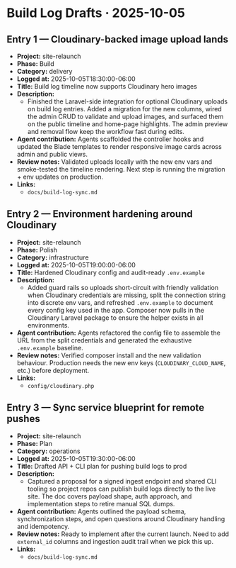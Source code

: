 # Build Log Drafts · 2025-10-05

## Entry 1 — Cloudinary-backed image upload lands
- **Project:** site-relaunch
- **Phase:** Build
- **Category:** delivery
- **Logged at:** 2025-10-05T18:30:00-06:00
- **Title:** Build log timeline now supports Cloudinary hero images
- **Description:**
  - Finished the Laravel-side integration for optional Cloudinary uploads on build log entries. Added a migration for the new columns, wired the admin CRUD to validate and upload images, and surfaced them on the public timeline and home-page highlights. The admin preview and removal flow keep the workflow fast during edits.
- **Agent contribution:** Agents scaffolded the controller hooks and updated the Blade templates to render responsive image cards across admin and public views.
- **Review notes:** Validated uploads locally with the new env vars and smoke-tested the timeline rendering. Next step is running the migration + env updates on production.
- **Links:**
  - `docs/build-log-sync.md`

## Entry 2 — Environment hardening around Cloudinary
- **Project:** site-relaunch
- **Phase:** Polish
- **Category:** infrastructure
- **Logged at:** 2025-10-05T19:00:00-06:00
- **Title:** Hardened Cloudinary config and audit-ready `.env.example`
- **Description:**
  - Added guard rails so uploads short-circuit with friendly validation when Cloudinary credentials are missing, split the connection string into discrete env vars, and refreshed `.env.example` to document every config key used in the app. Composer now pulls in the Cloudinary Laravel package to ensure the helper exists in all environments.
- **Agent contribution:** Agents refactored the config file to assemble the URL from the split credentials and generated the exhaustive `.env.example` baseline.
- **Review notes:** Verified composer install and the new validation behaviour. Production needs the new env keys (`CLOUDINARY_CLOUD_NAME`, etc.) before deployment.
- **Links:**
  - `config/cloudinary.php`

## Entry 3 — Sync service blueprint for remote pushes
- **Project:** site-relaunch
- **Phase:** Plan
- **Category:** operations
- **Logged at:** 2025-10-05T19:30:00-06:00
- **Title:** Drafted API + CLI plan for pushing build logs to prod
- **Description:**
  - Captured a proposal for a signed ingest endpoint and shared CLI tooling so project repos can publish build logs directly to the live site. The doc covers payload shape, auth approach, and implementation steps to retire manual SQL dumps.
- **Agent contribution:** Agents outlined the payload schema, synchronization steps, and open questions around Cloudinary handling and idempotency.
- **Review notes:** Ready to implement after the current launch. Need to add `external_id` columns and ingestion audit trail when we pick this up.
- **Links:**
  - `docs/build-log-sync.md`
